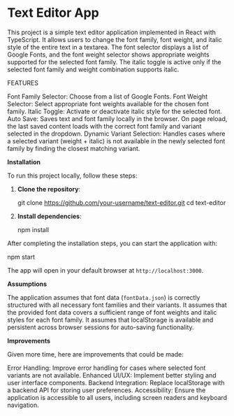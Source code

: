 # Text Editor App

This project is a simple text editor application implemented in React with TypeScript. It allows users to change the font family, font weight, and italic style of the entire text in a textarea. The font selector displays a list of Google Fonts, and the font weight selector shows appropriate weights supported for the selected font family. The italic toggle is active only if the selected font family and weight combination supports italic.

FEATURES

Font Family Selector: Choose from a list of Google Fonts.
Font Weight Selector: Select appropriate font weights available for the chosen font family.
Italic Toggle: Activate or deactivate italic style for the selected font.
Auto Save: Saves text and font family locally in the browser. On page reload, the last saved content loads with the correct font family and variant selected in the dropdown.
Dynamic Variant Selection: Handles cases where a selected variant (weight + italic) is not available in the newly selected font family by finding the closest matching variant.

 **Installation**

To run this project locally, follow these steps:

1. **Clone the repository**:

   git clone https://github.com/your-username/text-editor.git
   cd text-editor
   

2. **Install dependencies**:

    npm install
  

 

After completing the installation steps, you can start the application with:


   npm start


The app will open in your default browser at `http://localhost:3000`.

**Assumptions**

The application assumes that font data (`fontData.json`) is correctly structured with all necessary font families and their variants.
It assumes that the provided font data covers a sufficient range of font weights and italic styles for each font family.
It assumes that localStorage is available and persistent across browser sessions for auto-saving functionality.

 **Improvements**

Given more time, here are improvements that could be made:

Error Handling: Improve error handling for cases where selected font variants are not available.
Enhanced UI/UX: Implement better styling and user interface components.
Backend Integration: Replace localStorage with a backend API for storing user preferences.
Accessibility: Ensure the application is accessible to all users, including screen readers and keyboard navigation.



